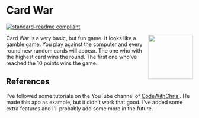 # Card War

[![standard-readme compliant](https://img.shields.io/badge/readme%20style-standard-brightgreen.svg?style=flat-square)](https://github.com/RichardLitt/standard-readme)

<a href="https://jochemvogel.nl/"><img src="https://i.ibb.co/GnCPQzN/CardWar.png" height= 120 width=120/ align="right"></a>

Card War is a very basic, but fun game. It looks like a gamble game. You play against the computer and every round new random cards will appear. The one who with the highest card wins the round. The first one who've reached the 10 points wins the game.

## References

I've followed some tutorials on the YouTube channel of <a href="https://www.youtube.com/watch?v=2CsFQZBKGT8" target="_blank"> CodeWithChris </a>. He made this app as example, but it didn't work that good. I've added some extra features and I'll probably add some more in the future.
